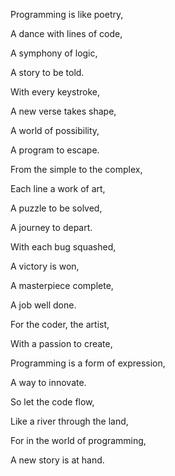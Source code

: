 Programming is like poetry,

A dance with lines of code,

A symphony of logic,

A story to be told.



With every keystroke,

A new verse takes shape,

A world of possibility,

A program to escape.


From the simple to the complex,

Each line a work of art,

A puzzle to be solved,

A journey to depart.


With each bug squashed,

A victory is won,

A masterpiece complete,

A job well done.


For the coder, the artist,

With a passion to create,

Programming is a form of expression,

A way to innovate.


So let the code flow,

Like a river through the land,

For in the world of programming,

A new story is at hand.